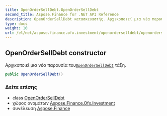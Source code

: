 ```yaml
---
title: OpenOrderSellDebt.OpenOrderSellDebt
second_title: Aspose.Finance for .NET API Reference
description: OpenOrderSellDebt κατασκευαστής. Αρχικοποιεί μια νέα παρουσία τουOpenOrderSellDebt τάξη.
type: docs
weight: 10
url: /el/net/aspose.finance.ofx.investment/openorderselldebt/openorderselldebt/
---
```

## OpenOrderSellDebt constructor

Αρχικοποιεί μια νέα παρουσία του[`OpenOrderSellDebt`](../) τάξη.

```csharp
public OpenOrderSellDebt()
```

### Δείτε επίσης

* class [OpenOrderSellDebt](../)
* χώρος ονομάτων [Aspose.Finance.Ofx.Investment](../../openorderselldebt/)
* συνέλευση [Aspose.Finance](../../../)



